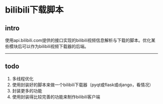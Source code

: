 # bilibili下载脚本

## intro

使用api.bilibili.com提供的接口实现的bilibili视频信息解析与下载的脚本。优化某些模块后可以作为bilibili视频下载器的后端。

---

## todo

1. 多线程优化
2. 使用封装好的脚本来做一个bilibili下载器（pyqt或flask或django，看情况）
3. 封装更多的功能
4. 使用封装得比较完善的功能来制作bilibili客户端